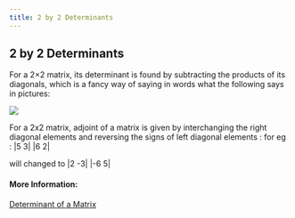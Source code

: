 ```yaml
---
title: 2 by 2 Determinants
---
```

## 2 by 2 Determinants

For a 2×2 matrix, its determinant is found by subtracting the products of its diagonals, which is a fancy way of saying in words what the following says in pictures:

<img src="http://www.purplemath.com/modules/matrices/detanim2.gif">

For a 2x2 matrix, adjoint of a matrix is given by interchanging the right diagonal elements and reversing the signs of left diagonal elements : for eg : |5 3| 
                    |6 2|

will changed to |2 -3|
                |-6 5|

#### More Information:
<a href='https://github.com/freeCodeCamp/guides/blob/master/src/pages/mathematics/determinant-of-a-matrix/index.md "Determinant of a Matrix"' target='_blank' rel='nofollow'>Determinant of a Matrix</a>


